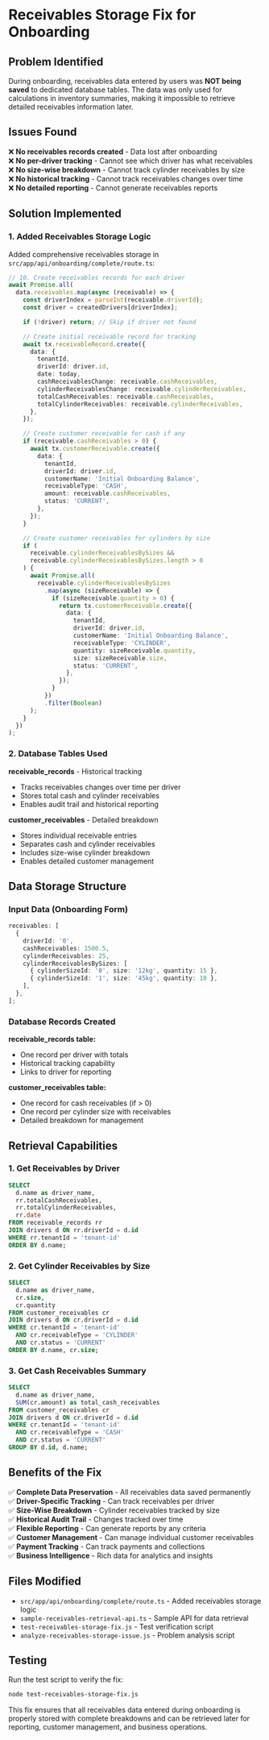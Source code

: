 # Receivables Storage Fix for Onboarding

## Problem Identified

During onboarding, receivables data entered by users was **NOT being saved** to dedicated database tables. The data was only used for calculations in inventory summaries, making it impossible to retrieve detailed receivables information later.

## Issues Found

❌ **No receivables records created** - Data lost after onboarding  
❌ **No per-driver tracking** - Cannot see which driver has what receivables  
❌ **No size-wise breakdown** - Cannot track cylinder receivables by size  
❌ **No historical tracking** - Cannot track receivables changes over time  
❌ **No detailed reporting** - Cannot generate receivables reports

## Solution Implemented

### 1. Added Receivables Storage Logic

Added comprehensive receivables storage in `src/app/api/onboarding/complete/route.ts`:

```typescript
// 10. Create receivables records for each driver
await Promise.all(
  data.receivables.map(async (receivable) => {
    const driverIndex = parseInt(receivable.driverId);
    const driver = createdDrivers[driverIndex];

    if (!driver) return; // Skip if driver not found

    // Create initial receivable record for tracking
    await tx.receivableRecord.create({
      data: {
        tenantId,
        driverId: driver.id,
        date: today,
        cashReceivablesChange: receivable.cashReceivables,
        cylinderReceivablesChange: receivable.cylinderReceivables,
        totalCashReceivables: receivable.cashReceivables,
        totalCylinderReceivables: receivable.cylinderReceivables,
      },
    });

    // Create customer receivable for cash if any
    if (receivable.cashReceivables > 0) {
      await tx.customerReceivable.create({
        data: {
          tenantId,
          driverId: driver.id,
          customerName: 'Initial Onboarding Balance',
          receivableType: 'CASH',
          amount: receivable.cashReceivables,
          status: 'CURRENT',
        },
      });
    }

    // Create customer receivables for cylinders by size
    if (
      receivable.cylinderReceivablesBySizes &&
      receivable.cylinderReceivablesBySizes.length > 0
    ) {
      await Promise.all(
        receivable.cylinderReceivablesBySizes
          .map(async (sizeReceivable) => {
            if (sizeReceivable.quantity > 0) {
              return tx.customerReceivable.create({
                data: {
                  tenantId,
                  driverId: driver.id,
                  customerName: 'Initial Onboarding Balance',
                  receivableType: 'CYLINDER',
                  quantity: sizeReceivable.quantity,
                  size: sizeReceivable.size,
                  status: 'CURRENT',
                },
              });
            }
          })
          .filter(Boolean)
      );
    }
  })
);
```

### 2. Database Tables Used

**receivable_records** - Historical tracking

- Tracks receivables changes over time per driver
- Stores total cash and cylinder receivables
- Enables audit trail and historical reporting

**customer_receivables** - Detailed breakdown

- Stores individual receivable entries
- Separates cash and cylinder receivables
- Includes size-wise cylinder breakdown
- Enables detailed customer management

## Data Storage Structure

### Input Data (Onboarding Form)

```typescript
receivables: [
  {
    driverId: '0',
    cashReceivables: 1500.5,
    cylinderReceivables: 25,
    cylinderReceivablesBySizes: [
      { cylinderSizeId: '0', size: '12kg', quantity: 15 },
      { cylinderSizeId: '1', size: '45kg', quantity: 10 },
    ],
  },
];
```

### Database Records Created

**receivable_records table:**

- One record per driver with totals
- Historical tracking capability
- Links to driver for reporting

**customer_receivables table:**

- One record for cash receivables (if > 0)
- One record per cylinder size with receivables
- Detailed breakdown for management

## Retrieval Capabilities

### 1. Get Receivables by Driver

```sql
SELECT
  d.name as driver_name,
  rr.totalCashReceivables,
  rr.totalCylinderReceivables,
  rr.date
FROM receivable_records rr
JOIN drivers d ON rr.driverId = d.id
WHERE rr.tenantId = 'tenant-id'
ORDER BY d.name;
```

### 2. Get Cylinder Receivables by Size

```sql
SELECT
  d.name as driver_name,
  cr.size,
  cr.quantity
FROM customer_receivables cr
JOIN drivers d ON cr.driverId = d.id
WHERE cr.tenantId = 'tenant-id'
  AND cr.receivableType = 'CYLINDER'
  AND cr.status = 'CURRENT'
ORDER BY d.name, cr.size;
```

### 3. Get Cash Receivables Summary

```sql
SELECT
  d.name as driver_name,
  SUM(cr.amount) as total_cash_receivables
FROM customer_receivables cr
JOIN drivers d ON cr.driverId = d.id
WHERE cr.tenantId = 'tenant-id'
  AND cr.receivableType = 'CASH'
  AND cr.status = 'CURRENT'
GROUP BY d.id, d.name;
```

## Benefits of the Fix

✅ **Complete Data Preservation** - All receivables data saved permanently  
✅ **Driver-Specific Tracking** - Can track receivables per driver  
✅ **Size-Wise Breakdown** - Cylinder receivables tracked by size  
✅ **Historical Audit Trail** - Changes tracked over time  
✅ **Flexible Reporting** - Can generate reports by any criteria  
✅ **Customer Management** - Can manage individual customer receivables  
✅ **Payment Tracking** - Can track payments and collections  
✅ **Business Intelligence** - Rich data for analytics and insights

## Files Modified

- `src/app/api/onboarding/complete/route.ts` - Added receivables storage logic
- `sample-receivables-retrieval-api.ts` - Sample API for data retrieval
- `test-receivables-storage-fix.js` - Test verification script
- `analyze-receivables-storage-issue.js` - Problem analysis script

## Testing

Run the test script to verify the fix:

```bash
node test-receivables-storage-fix.js
```

This fix ensures that all receivables data entered during onboarding is properly stored with complete breakdowns and can be retrieved later for reporting, customer management, and business operations.

